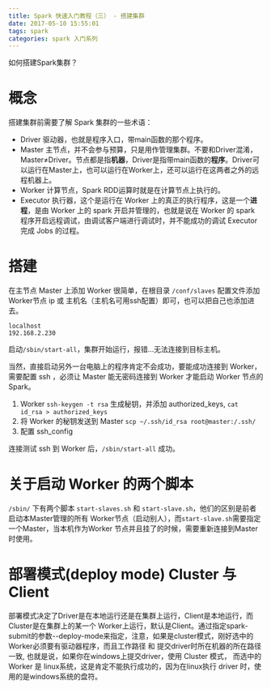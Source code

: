 ```yaml
---
title: Spark 快速入门教程（三） - 搭建集群
date: 2017-05-10 15:55:01
tags: spark
categories: spark 入门系列
---
```


如何搭建Spark集群？

<!-- more -->

# 概念

搭建集群前需要了解 Spark 集群的一些术语：

+ Driver 驱动器，也就是程序入口，带main函数的那个程序。
+ Master 主节点，并不会参与预算，只是用作管理集群。不要和Driver混淆，Master≠Driver。节点都是指**机器**，Driver是指带main函数的**程序**。Driver可以运行在Master上，也可以运行在Worker上，还可以运行在这两者之外的远程机器上。
+ Worker 计算节点，Spark RDD运算时就是在计算节点上执行的。
+ Executor 执行器，这个是运行在 Worker 上的真正的执行程序，这是一个**进程**，是由 Worker 上的 spark 开启并管理的，也就是说在 Worker 的 spark 程序开启远程调试，由调试客户端进行调试时，并不能成功的调试 Executor 完成 Jobs 的过程。

# 搭建

在主节点 Master 上添加 Worker 很简单，在根目录 `/conf/slaves` 配置文件添加 Worker节点 ip 或 主机名（主机名可用ssh配置）即可，也可以把自己也添加进去。

```
localhost
192.168.2.230
```

启动`/sbin/start-all`，集群开始运行，报错...无法连接到目标主机。

当然，直接启动另外一台电脑上的程序肯定不会成功，要能成功连接到 Worker，需要配置 ssh ，必须让 Master 能无密码连接到 Worker 才能启动 Worker 节点的 Spark。

1. Worker `ssh-keygen -t rsa` 生成秘钥，并添加 authorized_keys, `cat id_rsa > authorized_keys`
2. 将 Worker 的秘钥发送到 Master `scp ~/.ssh/id_rsa root@master:/.ssh/` 
3. 配置 ssh_config

连接测试 ssh 到 Worker 后，`/sbin/start-all` 成功。

# 关于启动 Worker 的两个脚本

`/sbin/` 下有两个脚本 `start-slaves.sh` 和 `start-slave.sh`，他们的区别是前者启动本Master管理的所有 Worker节点（启动别人），而`start-slave.sh`需要指定一个Master，当本机作为Worker 节点并且挂了的时候，需要重新连接到Master时使用。

# 部署模式(deploy mode) Cluster 与 Client

部署模式决定了Driver是在本地运行还是在集群上运行，Client是本地运行，而Cluster是在集群上的某一个 Worker上运行，默认是Client。通过指定spark-submit的参数--deploy-mode来指定，注意，如果是cluster模式，刚好选中的Worker必须要有驱动器程序，而且工作路径 和 提交driver时所在机器的所在路径一致, 也就是说，如果你在windows上提交driver，使用 Cluster 模式， 而选中的 Worker 是 linux系统，这是肯定不能执行成功的，因为在linux执行 driver 时，使用的是windows系统的盘符。

